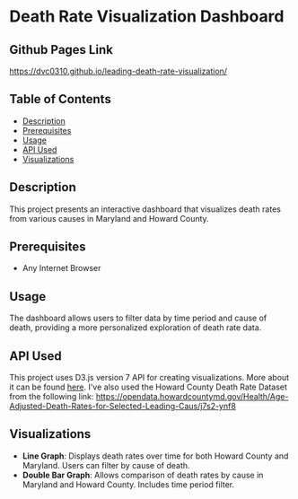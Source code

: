 # Death Rate Visualization Dashboard

## Github Pages Link

https://dvc0310.github.io/leading-death-rate-visualization/

## Table of Contents

- [Description](#description)
- [Prerequisites](#prerequisites)
- [Usage](#usage)
- [API Used](#api-used)
- [Visualizations](#visualizations)

## Description

This project presents an interactive dashboard that visualizes death rates from various causes in Maryland and Howard County. 


## Prerequisites

- Any Internet Browser


## Usage

The dashboard allows users to filter data by time period and cause of death, providing a more personalized exploration of death rate data.

## API Used

This project uses D3.js version 7 API for creating visualizations. More about it can be found [here](https://d3js.org/). I've also used the Howard County Death Rate Dataset from the following link:
 https://opendata.howardcountymd.gov/Health/Age-Adjusted-Death-Rates-for-Selected-Leading-Caus/j7s2-ynf8

## Visualizations

- **Line Graph**: Displays death rates over time for both Howard County and Maryland. Users can filter by cause of death.
- **Double Bar Graph**: Allows comparison of death rates by cause in Maryland and Howard County. Includes time period filter.



